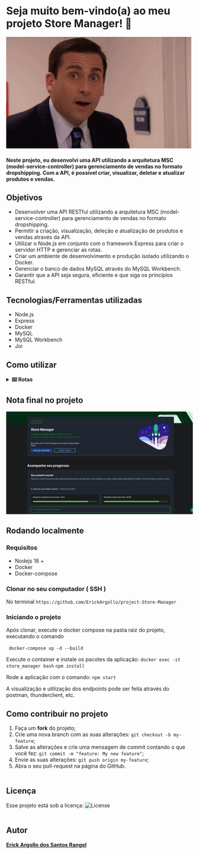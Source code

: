 # Seja muito bem-vindo(a) ao meu projeto Store Manager! :rocket:
![office](https://github.com/ErickArgollo/project-Store-Manager/blob/main/10j2.gif)


#### Neste projeto, eu desenvolvi uma API utilizando a arquitetura MSC (model-service-controller) para gerenciamento de vendas no formato dropshipping. Com a API, é possível criar, visualizar, deletar e atualizar produtos e vendas.

## Objetivos
* Desenvolver uma API RESTful utilizando a arquitetura MSC (model-service-controller) para gerenciamento de vendas no formato dropshipping.
* Permitir a criação, visualização, deleção e atualização de produtos e vendas através da API.
* Utilizar o Node.js em conjunto com o framework Express para criar o servidor HTTP e gerenciar as rotas.
* Criar um ambiente de desenvolvimento e produção isolado utilizando o Docker.
* Gerenciar o banco de dados MySQL através do MySQL Workbench.
* Garantir que a API seja segura, eficiente e que siga os princípios RESTful.

## Tecnologias/Ferramentas utilizadas
* Node.js
* Express
* Docker
* MySQL
* MySQL Workbench
* Joi

## Como utilizar

<details>

<summary><strong>⌨️ Rotas</strong></summary>

#### Listagem de produtos
##### GET /products

* Retorna todos os produtos cadastrados no banco de dados, ordenados pelo campo id.

##### GET /products/:id

* Retorna apenas o produto com o id informado na URL.

#### Cadastro de produtos

##### POST /products
* Cadastra um novo produto no banco de dados.

* O corpo da requisição deve seguir o seguinte formato:
json
```
{
  "name": "Nome do Produto"
}
```

#### Atualização de produtos
##### PUT /products/:id
* Atualiza o produto com o id informado na URL. O corpo da requisição deve seguir o mesmo formato do cadastro.

#### Deleção de produtos
##### DELETE /products/:id
* Deleta o produto com o id informado na URL.

#### Busca de produtos
##### GET /products/search?q=searchTerm

* Busca produtos no banco de dados que contenham o termo informado no query param q da URL. Retorna um array vazio caso nenhum produto satisfaça a busca.

#### Listagem de vendas
##### GET /sales

* Retorna todas as vendas cadastradas no banco de dados, ordenadas pelos campos saleId e productId.

##### GET /sales/:id

* Retorna apenas a venda com o id informado na URL.

#### Cadastro de vendas
##### POST /sales
* Cadastra uma nova venda no banco de dados.
* O corpo da requisição deve seguir o seguinte formato:
```
[  {    "productId": 1,    "quantity": 1  },  {    "productId": 2,    "quantity": 5  }]
```
 - É possível cadastrar a venda de vários produtos através de uma única requisição.
#### Deleção de vendas
##### DELETE /sales/:id
* Deleta a venda com o id informado na URL.
  </details>

## Nota final no projeto
![store-manager-grade](https://github.com/ErickArgollo/project-Store-Manager/blob/main/grade.png)

## Rodando localmente
 ### Requisitos
 * Nodejs 16 + 
 * Docker
 * Docker-compose

### Clonar no seu computador ( SSH ) 
 No terminal 
`https://github.com/ErickArgollo/project-Store-Manager`

### Iniciando o projeto 
 Após clonar, execute o docker compose na pasta raiz do projeto, executando o comando

` docker-compose up -d --build`

Execute o container e instale os pacotes da aplicação: 
`docker exec -it store_manager bash`
`npm install`

Rode a aplicação com o comando:
`npm start`

A visualização e utilização dos endpoints pode ser feita através do postman, thunderclient, etc.

## Como contribuir no projeto
  1. Faça um **fork** do projeto;
  2. Crie uma nova branch com as suas alterações: `git checkout -b my-feature`;
  3. Salve as alterações e crie uma mensagem de commit contando o que você fez: `git commit -m "feature: My new feature"`;
  4. Envie as suas alterações: `git push origin my-feature`;
  5. Abra o seu pull-request na página do GitHub.<br><br>

  ## Licença
  Esse projeto está sob a licença:
  <img alt="License" src="https://img.shields.io/badge/license-MIT-brightgreen"><br><br>
  
##  Autor
<a href="https://www.linkedin.com/in/erick-argollo/">
 <b>Erick Argollo dos Santos Rangel</b></a> <a href="https://www.linkedin.com/in/erick-argollo/"></a>
